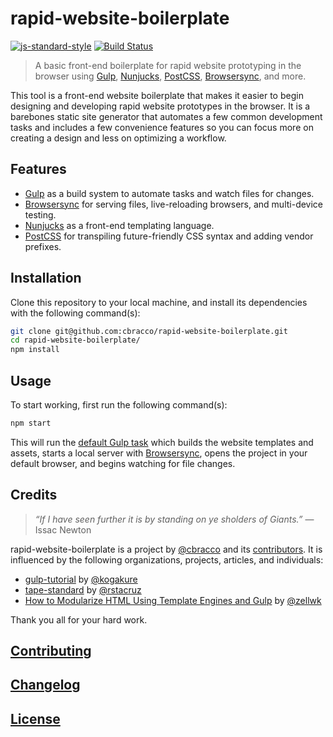 # rapid-website-boilerplate

[![js-standard-style](https://img.shields.io/badge/code%20style-standard-brightgreen.svg)](http://standardjs.com/) [![Build Status](https://travis-ci.org/cbracco/rapid-website-boilerplate.svg)](https://travis-ci.org/cbracco/rapid-website-boilerplate)

> A basic front-end boilerplate for rapid website prototyping in the browser using [Gulp], [Nunjucks], [PostCSS], [Browsersync], and more.

This tool is a front-end website boilerplate that makes it easier to begin designing and developing rapid website prototypes in the browser. It is a barebones static site generator that automates a few common development tasks and includes a few convenience features so you can focus more on creating a design and less on optimizing a workflow.

## Features

- [Gulp] as a build system to automate tasks and watch files for changes.
- [Browsersync] for serving files, live-reloading browsers, and multi-device testing.
- [Nunjucks] as a front-end templating language.
- [PostCSS] for transpiling future-friendly CSS syntax and adding vendor prefixes.

## Installation

Clone this repository to your local machine, and install its dependencies with the following command(s):

```bash
git clone git@github.com:cbracco/rapid-website-boilerplate.git
cd rapid-website-boilerplate/
npm install
```

## Usage

To start working, first run the following command(s):

```bash
npm start
```

This will run the [default Gulp task] which builds the website templates and assets, starts a local server with [Browsersync], opens the project in your default browser, and begins watching for file changes.

## Credits

> *“If I have seen further it is by standing on ye sholders of Giants.”*
> &mdash; Issac Newton

rapid-website-boilerplate is a project by [@cbracco] and its [contributors]. It is influenced by the following organizations, projects, articles, and individuals:

- [gulp-tutorial] by [@kogakure]
- [tape-standard] by [@rstacruz]
- [How to Modularize HTML Using Template Engines and Gulp] by [@zellwk]

Thank you all for your hard work.

## [Contributing](CONTRIBUTING.md)

## [Changelog](CHANGELOG.md)

## [License](LICENSE)

[@cbracco]: http://cbracco.me
[@kogakure]: https://github.com/kogakure
[@zellwk]: https://gist.github.com/zellwk
[Browsersync]: https://browsersync.io
[contributors]: https://github.com/cbracco/rapid-website-boilerplate/graphs/contributors
[default Gulp task]: gulp/tasks/default.js
[Gulp]: http://gulpjs.com
[How to Modularize HTML Using Template Engines and Gulp]: http://www.zell-weekeat.com/nunjucks-with-gulp
[gulp-tutorial]: https://github.com/kogakure/gulp-tutorial
[Nunjucks]: https://mozilla.github.io/nunjucks
[PostCSS]: https://github.com/postcss/postcss
[tape-standard]: https://github.com/rstacruz/tape-standard
[@rstacruz]: https://github.com/rstacruz
